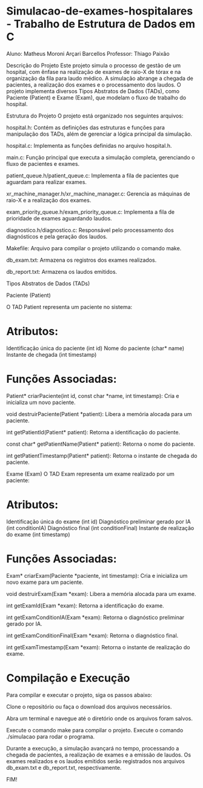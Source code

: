 # Simulacao-de-exames-hospitalares - Trabalho de Estrutura de Dados em C

Aluno: Matheus Moroni Arçari Barcellos
Professor: Thiago Paixão

Descrição do Projeto
Este projeto simula o processo de gestão de um hospital, com ênfase na realização de exames de raio-X de tórax e na organização da fila para laudo médico. A simulação abrange a chegada de pacientes, a realização dos exames e o processamento dos laudos. O projeto implementa diversos Tipos Abstratos de Dados (TADs), como Paciente (Patient) e Exame (Exam), que modelam o fluxo de trabalho do hospital.

Estrutura do Projeto
O projeto está organizado nos seguintes arquivos:

hospital.h: Contém as definições das estruturas e funções para manipulação dos TADs, além de gerenciar a lógica principal da simulação.

hospital.c: Implementa as funções definidas no arquivo hospital.h.

main.c: Função principal que executa a simulação completa, gerenciando o fluxo de pacientes e exames.

patient_queue.h/patient_queue.c: Implementa a fila de pacientes que aguardam para realizar exames.

xr_machine_manager.h/xr_machine_manager.c: Gerencia as máquinas de raio-X e a realização dos exames.

exam_priority_queue.h/exam_priority_queue.c: Implementa a fila de prioridade de exames aguardando laudos.

diagnostico.h/diagnostico.c: Responsável pelo processamento dos diagnósticos e pela geração dos laudos.

Makefile: Arquivo para compilar o projeto utilizando o comando make.

db_exam.txt: Armazena os registros dos exames realizados.

db_report.txt: Armazena os laudos emitidos.

Tipos Abstratos de Dados (TADs)

Paciente (Patient)

O TAD Patient representa um paciente no sistema:

# Atributos:

Identificação única do paciente (int id)
Nome do paciente (char* name)
Instante de chegada (int timestamp)
# Funções Associadas:

Patient* criarPaciente(int id, const char *name, int timestamp): Cria e inicializa um novo paciente.

void destruirPaciente(Patient *patient): Libera a memória alocada para um paciente.

int getPatientId(Patient* patient): Retorna a identificação do paciente.

const char* getPatientName(Patient* patient): Retorna o nome do paciente.

int getPatientTimestamp(Patient* patient): Retorna o instante de chegada do paciente.

Exame (Exam)
O TAD Exam representa um exame realizado por um paciente:

# Atributos:

Identificação única do exame (int id)
Diagnóstico preliminar gerado por IA (int conditionIA)
Diagnóstico final (int conditionFinal)
Instante de realização do exame (int timestamp)

# Funções Associadas:

Exam* criarExam(Paciente *paciente, int timestamp): Cria e inicializa um novo exame para um paciente.

void destruirExam(Exam *exam): Libera a memória alocada para um exame.

int getExamId(Exam *exam): Retorna a identificação do exame.

int getExamConditionIA(Exam *exam): Retorna o diagnóstico preliminar gerado por IA.

int getExamConditionFinal(Exam *exam): Retorna o diagnóstico final.

int getExamTimestamp(Exam *exam): Retorna o instante de realização do exame.

# Compilação e Execução
Para compilar e executar o projeto, siga os passos abaixo:

Clone o repositório ou faça o download dos arquivos necessários.

Abra um terminal e navegue até o diretório onde os arquivos foram salvos.

Execute o comando make para compilar o projeto.
Execute o comando ./simulacao para rodar o programa.

Durante a execução, a simulação avançará no tempo, processando a chegada de pacientes, a realização de exames e a emissão de laudos. Os exames realizados e os laudos emitidos serão registrados nos arquivos db_exam.txt e db_report.txt, respectivamente.

FIM!
